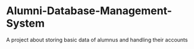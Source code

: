 # Alumni-Database-Management-System
A project about storing basic data of alumnus and handling their accounts
